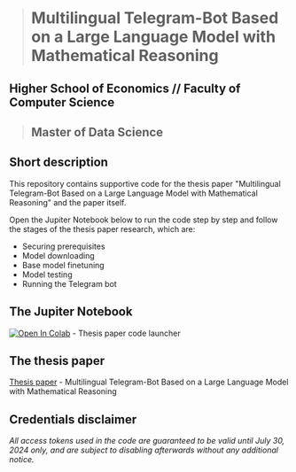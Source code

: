 ># Multilingual Telegram-Bot Based on a Large Language Model with Mathematical Reasoning


## Higher School of Economics // Faculty of Computer Science
>## Master of Data Science


## Short description

This repository contains supportive code for the thesis paper "Multilingual Telegram-Bot Based on a Large Language Model with Mathematical Reasoning" and the paper itself.


Open the Jupiter Notebook below to run the code step by step and follow the stages of the thesis paper research, which are:

- Securing prerequisites
- Model downloading
- Base model finetuning
- Model testing
- Running the Telegram bot


## The Jupiter Notebook

[![Open In Colab](https://colab.research.google.com/assets/colab-badge.svg)](https://colab.research.google.com/drive/1m2vZAVZEzP69VGDorYdwya_6bW0_5H1t?usp=sharing) - Thesis paper code launcher


## The thesis paper

[Thesis paper](https://github.com/jest0funk/thesis_paper/the_paper/HSE_MDS_thesis_Lemiasheuski.pdf) - Multilingual Telegram-Bot Based on a Large Language Model with Mathematical Reasoning


## Credentials disclaimer

*All access tokens used in the code are guaranteed to be valid until July 30, 2024 only, and are subject to disabling afterwards without any additional notice.*